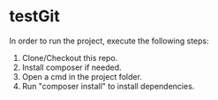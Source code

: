 # testGit
In order to run the project, execute the following steps:
1. Clone/Checkout this repo.
2. Install composer if needed.
3. Open a cmd in the project folder.
4. Run "composer install" to install dependencies.
